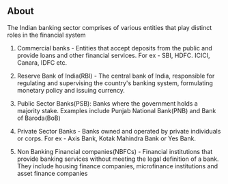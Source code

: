 ## About

The Indian banking sector comprises of various entities that play distinct roles in the financial system

1. Commercial banks - Entities that accept deposits from the public and provide loans and other financial services. For ex - SBI, HDFC. ICICI, Canara, IDFC etc.

2. Reserve Bank of India(RBI) - The central bank of India, responsible for regulating and supervising the country's banking system, formulating monetary policy and issuing currency.

3. Public Sector Banks(PSB): Banks where the government holds a majority stake. Examples include Punjab National Bank(PNB) and Bank of Baroda(BoB)

4. Private Sector Banks - Banks owned and operated by private individuals or corps. For ex - Axis Bank, Kotak Mahindra Bank or Yes Bank.

5. Non Banking Financial companies(NBFCs) - Financial institutions that provide banking services without meeting the legal definition of a bank. They include housing finance companies, microfinance institutions and asset finance companies